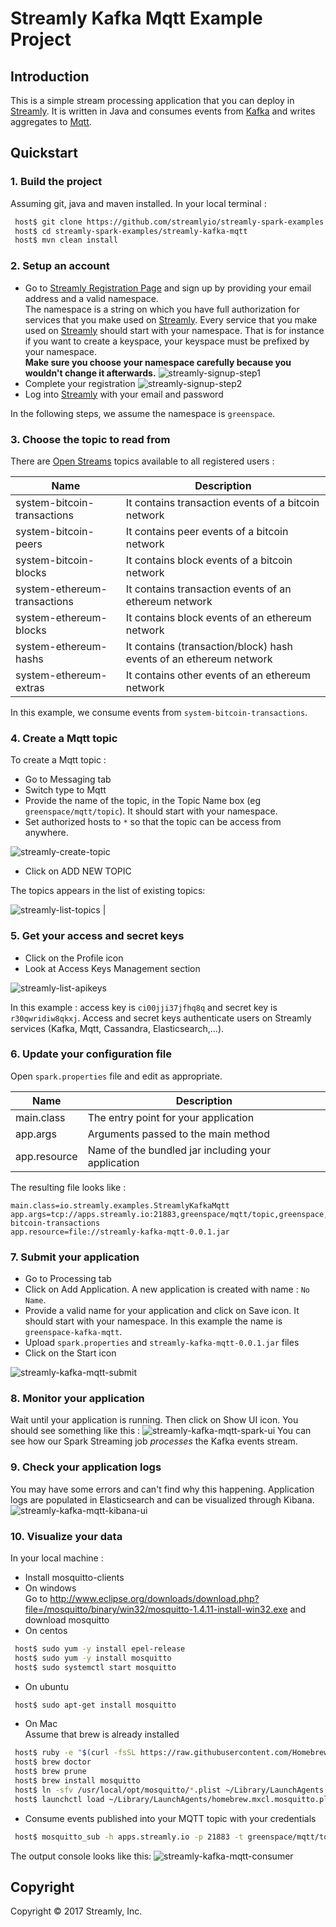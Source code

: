 # Streamly Kafka Mqtt Example Project

## Introduction

This is a simple stream processing application that you can deploy in [Streamly].
It is written in Java and consumes events from [Kafka] and writes aggregates to [Mqtt].

## Quickstart

### 1. Build the project

Assuming git, java and maven installed. In your local terminal :

```bash
 host$ git clone https://github.com/streamlyio/streamly-spark-examples.git
 host$ cd streamly-spark-examples/streamly-kafka-mqtt
 host$ mvn clean install
```

### 2. Setup an account
 - Go to [Streamly Registration Page][streamly-signup] and sign up by providing your email address and a valid namespace. <br /> 
  The namespace is a string on which you have full authorization for services that you make used on [Streamly]. Every service that you make used on [Streamly] should start with your namespace. That is for instance if you want to create a keyspace, your keyspace must be prefixed by your namespace. <br />
  **Make sure you choose your namespace carefully because you wouldn't change it afterwards.**
![streamly-signup-step1][streamly-signup-step1]
 - Complete your registration 
![streamly-signup-step2][streamly-signup-step2]
 - Log into [Streamly] with your email and password

In the following steps, we assume the namespace is `greenspace`.

### 3. Choose the topic to read from
There are [Open Streams][open-streams] topics available to all registered users :

| Name                         | Description                                                 	    |
|------------------------------|--------------------------------------------------------------------|
| system-bitcoin-transactions  | It contains transaction events of a bitcoin network                |
| system-bitcoin-peers         | It contains peer events of a bitcoin network                       |
| system-bitcoin-blocks        | It contains block events of a bitcoin network                      |
| system-ethereum-transactions | It contains transaction events of an ethereum network              |
| system-ethereum-blocks       | It contains block events of an ethereum network					|
| system-ethereum-hashs        | It contains (transaction/block) hash events of an ethereum network |                         
| system-ethereum-extras       | It contains other events of an ethereum network     				|

In this example, we consume events from `system-bitcoin-transactions`.


### 4. Create a Mqtt topic
To create a Mqtt topic :

  - Go to Messaging tab
  - Switch type to Mqtt
  - Provide the name of the topic, in the Topic Name box (eg `greenspace/mqtt/topic`). It should start with your namespace.
  - Set authorized hosts to `*` so that the topic can be access from anywhere.

![streamly-create-topic][streamly-create-topic]

  - Click on ADD NEW TOPIC

The topics appears in the list of existing topics:

![streamly-list-topics][streamly-list-topics]                          |


### 5. Get your access and secret keys
  - Click on the Profile icon
  - Look at Access Keys Management section

![streamly-list-apikeys][streamly-list-apikeys]

In this example : access key is `ci00jji37jfhq8q` and secret key is `r30qwridiw8qkxj`.
Access and secret keys authenticate users on Streamly services (Kafka, Mqtt, Cassandra, Elasticsearch,...).

### 6. Update your configuration file
Open `spark.properties` file and edit as appropriate.

| Name                                  | Description                						  |
|---------------------------------------|-----------------------------------------------------|
| main.class                            | The entry point for your application                |
| app.args                              | Arguments passed to the main method                 |
| app.resource                          | Name of the bundled jar including your application  |

The resulting file looks like :

```properties
main.class=io.streamly.examples.StreamlyKafkaMqtt
app.args=tcp://apps.streamly.io:21883,greenspace/mqtt/topic,greenspace,ci00jji37jfhq8q,r30qwridiw8qkxj,apps.streamly.io:29093,system-bitcoin-transactions
app.resource=file://streamly-kafka-mqtt-0.0.1.jar
```

### 7. Submit your application 
 - Go to Processing tab
 - Click on Add Application. A new application is created with name : `No Name`.
 - Provide a valid name for your application and click on Save icon. It should start with your namespace. In this example the name is `greenspace-kafka-mqtt`.
 - Upload `spark.properties` and `streamly-kafka-mqtt-0.0.1.jar` files
 - Click on the Start icon

![streamly-kafka-mqtt-submit][streamly-kafka-mqtt-submit]


### 8. Monitor your application
Wait until your application is running. Then click on Show UI icon. You should see something like this :
![streamly-kafka-mqtt-spark-ui][streamly-kafka-mqtt-spark-ui]
You can see how our Spark Streaming job _processes_ the Kafka events stream.

### 9. Check your application logs
You may have some errors and can't find why this happening. Application logs are populated in Elasticsearch and can be visualized through Kibana.
![streamly-kafka-mqtt-kibana-ui][streamly-kafka-mqtt-kibana-ui]

### 10. Visualize your data
In your local machine : 
  - Install mosquitto-clients
  - On windows <br /> 
    Go to http://www.eclipse.org/downloads/download.php?file=/mosquitto/binary/win32/mosquitto-1.4.11-install-win32.exe and download mosquitto
  - On centos
```bash
 host$ sudo yum -y install epel-release
 host$ sudo yum -y install mosquitto
 host$ sudo systemctl start mosquitto
```
  - On ubuntu
```bash
 host$ sudo apt-get install mosquitto
```
  - On Mac <br />
    Assume that brew is already installed
```bash
 host$ ruby -e "$(curl -fsSL https://raw.githubusercontent.com/Homebrew/install/master/install)"
 host$ brew doctor
 host$ brew prune
 host$ brew install mosquitto
 host$ ln -sfv /usr/local/opt/mosquitto/*.plist ~/Library/LaunchAgents
 host$ launchctl load ~/Library/LaunchAgents/homebrew.mxcl.mosquitto.plist
```
  - Consume events published into your MQTT topic with your credentials
```bash
 host$ mosquitto_sub -h apps.streamly.io -p 21883 -t greenspace/mqtt/topic -q 1 -u ci00jji37jfhq8q -P r30qwridiw8qkxj
 ```
  The output console looks like this: 
![streamly-kafka-mqtt-consumer][streamly-kafka-mqtt-consumer]

## Copyright
Copyright © 2017 Streamly, Inc.

[streamly]: https://board.streamly.io:20080
[streamly-signup]: https://board.streamly.io:20080/#/signup
[kafka]: https://kafka.apache.org/
[mqtt]: http://mqtt.org/
[streamly-signup-step1]: https://cloud.githubusercontent.com/assets/25694018/23342086/2d3072e2-fc54-11e6-93b3-30223946e8d8.png
[streamly-signup-step2]: https://cloud.githubusercontent.com/assets/25694018/23342085/2d303ce6-fc54-11e6-8839-b9b6c00d2efd.png
[streamly-create-mqtt-topic]: https://cloud.githubusercontent.com/assets/25694018/23137087/52f97108-f7a0-11e6-8567-56c91625cbbe.png
[streamly-create-topic]: https://cloud.githubusercontent.com/assets/25694018/23477215/8b354d66-febd-11e6-9384-44f941ffc783.png
[streamly-list-topics]: https://cloud.githubusercontent.com/assets/25694018/23477275/bedb827a-febd-11e6-898f-cd5ac571bd2f.png
[open-streams]: http://streamly.io/streamly-new/streams.html
[mosquitto-clients]: https://mosquitto.org/download/
[streamly-kafka-mqtt-kibana-ui]: https://cloud.githubusercontent.com/assets/25694018/23477616/d0500b42-febe-11e6-82e4-ad38f3294bad.png
[streamly-kafka-mqtt-spark-ui]: https://cloud.githubusercontent.com/assets/25694018/23477533/8f90a24c-febe-11e6-8a24-8ff10f273e62.png
[streamly-kafka-mqtt]: https://cloud.githubusercontent.com/assets/25694018/23140981/c6a0bfe4-f7b4-11e6-80db-3823b5116599.png
[streamly-list-apikeys]: https://cloud.githubusercontent.com/assets/25694018/23611534/1f7671cc-0278-11e7-92f3-ac400a2d5c87.png
[streamly-kafka-mqtt-consumer]: https://cloud.githubusercontent.com/assets/25694018/23533262/d0c386f6-ffb0-11e6-93fd-ca38193bcad4.png
[streamly-kafka-mqtt-submit]: https://cloud.githubusercontent.com/assets/25694018/23477460/49096642-febe-11e6-833a-1bdffc0fa7f5.png